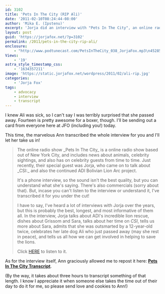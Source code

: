 ```yaml
---
id: 3102
title: 'Pets In The City (RIP Ali)'
date: '2011-02-10T08:24:44-08:00'
author: 'Mika E. (Ipstenu)'
excerpt: 'Jorja did an interview with "Pets In The City", an online radio show. Among other things, she mentioned Ali passed away on the 30th.'
layout: post
guid: 'https://jorjafox.net/?p=3102'
permalink: /2011/pets-in-the-city-rip-ali/
enclosure:
    - "http://www.podtunecast.com/PetsInTheCity_038_JorjaFox.mp3\n45285386\naudio/mpeg\n"
Views:
    - '19'
astra_style_timestamp_css:
    - '1634357211'
image: 'https://static.jorjafox.net/wordpress/2011/02/ali-rip.jpg'
categories:
    - 'Jorja Fox'
tags:
    - advocacy
    - interview
    - transcript
---
```


I knew Ali was sick, so I can't say I was terribly surprised that she passed away.  Fourteen is pretty awesome for a boxer, though.  I'll be sending out a card from everyone here at JFO (including you!) today.

This time, the marvelous Ann transcribed the whole interview for you and I'll let her take us in!

<blockquote>
The online radio show _Pets In The City_ is a online radio show based out of New York City, and includes news about animals, celebrity sightings, and also has on celebrity guests from time to time. Just recently, their special guest was Jorja, who came on to talk about _CSI:_&nbsp;and also the continued ADI Bolivian Lion Arc project.

It's a phone interview, so the sound isn't the best quality, but you can understand what she's saying. There's also commercials (sorry about that). But, incase you can't listen to the interview or understand it, I've transcribed it for you under the cut!

I have to say, I've heard a lot of interviews with Jorja over the years, but this is probably the best, longest, and most informative of them all. In the interview, Jorja talks about ADI's incredible lion rescue, dishes about Grissom and Sara, talks about her time on _CSI_, tells us more about Sara, admits that she was outsmarted by a 12-year-old twice, celebrates her late dog Ali who just passed away (may she rest in peace), and tells us all how we can get involved in helping to save the lions.

Click <a href="http://www.podtunecast.com/PetsInTheCity_038_JorjaFox.mp3">HERE</a>&nbsp;to listen to it.</blockquote>

As for the interview itself, Ann graciously allowed me to repost it here: **<a href="https://jorjafox.net/wiki/Pets_In_The_City_(9_February_2011)">Pets In The City Transcript</a>**.

(By the way, it takes about three hours to transcript something of that length. I know I appreciate it when someone else takes the time out of their day to do it for me, so please send love and cookies to Ann!)
